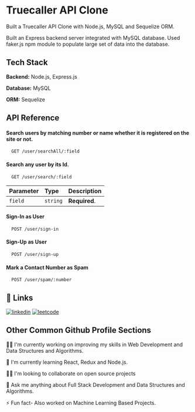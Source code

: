 
# Truecaller API Clone

Built a Truecaller API Clone with Node.js, MySQL and Sequelize ORM.

Built an Express backend server integrated with MySQL database. 
Used faker.js npm module to populate large set of data into the database. 


## Tech Stack

**Backend:** Node.js, Express.js

**Database:** MySQL

**ORM:** Sequelize


## API Reference

#### Search users by matching number or name whether it is registered on the site or not.

```http
  GET /user/searchAll/:field
```

#### Search any user by its Id.

```http
  GET /user/search/:field
```

| Parameter | Type     | Description                |
| :-------- | :------- | :------------------------- |
| `field` | `string` | **Required**.  |

#### Sign-In as User

```http
  POST /user/sign-in
```

#### Sign-Up as User

```http
  POST /user/sign-up
```

#### Mark a Contact Number as Spam

```http
  POST /user/spam/:number
```



## 🔗 Links

[![linkedin](https://img.shields.io/badge/linkedin-0A66C2?style=for-the-badge&logo=linkedin&logoColor=white)](https://www.linkedin.com/in/saksham-prajapati-1923421b3/)
[![leetcode](https://img.shields.io/badge/Leetcode-1DA1F2?style=for-the-badge&logo=leetcode&logoColor=white)](https://leetcode.com/Saksham1005/)


## Other Common Github Profile Sections
👩‍💻 I'm currently working on improving my skills in Web Development and Data Structures and Algorithms.

🧠 I'm currently learning React, Redux and Node.js.

👯‍♀️ I'm looking to collaborate on open source projects

💬 Ask me anything about Full Stack Development and Data Structures and Algorithms.

⚡️ Fun fact- Also worked on Machine Learning Based Projects.

